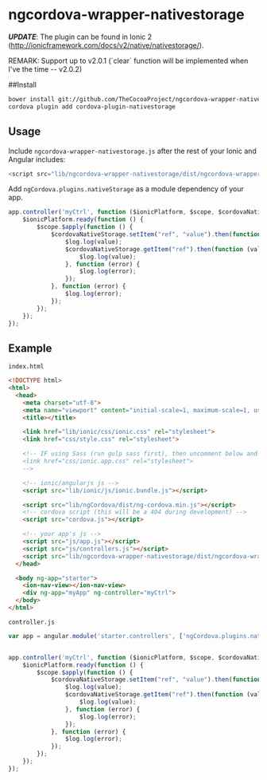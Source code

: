 # ngcordova-wrapper-nativestorage

***UPDATE***: The plugin can be found in Ionic 2 (http://ionicframework.com/docs/v2/native/nativestorage/).

REMARK: Support up to v2.0.1 (´clear´ function will be implemented when I've the time -- v2.0.2)

##Install

```sh
bower install git://github.com/TheCocoaProject/ngcordova-wrapper-nativestorage --save-dev
cordova plugin add cordova-plugin-nativestorage
```
## Usage

Include `ngcordova-wrapper-nativestorage.js` after the rest of your Ionic and Angular includes:

```javascript
<script src="lib/ngcordova-wrapper-nativestorage/dist/ngcordova-wrapper-nativestorage.min.js"></script>
```

Add `ngCordova.plugins.nativeStorage` as a module dependency of your app.
```javascript
app.controller('myCtrl', function ($ionicPlatform, $scope, $cordovaNativeStorage, $log) {
    $ionicPlatform.ready(function () {
        $scope.$apply(function () {
            $cordovaNativeStorage.setItem("ref", "value").then(function (value) {
                $log.log(value);
                $cordovaNativeStorage.getItem("ref").then(function (value) {
                    $log.log(value);
                }, function (error) {
                    $log.log(error);
                });
            }, function (error) {
                $log.log(error);
            });
        });
    });
});
```

## Example

`index.html`
```html 
<!DOCTYPE html>
<html>
  <head>
    <meta charset="utf-8">
    <meta name="viewport" content="initial-scale=1, maximum-scale=1, user-scalable=no, width=device-width">
    <title></title>

    <link href="lib/ionic/css/ionic.css" rel="stylesheet">
    <link href="css/style.css" rel="stylesheet">

    <!-- IF using Sass (run gulp sass first), then uncomment below and remove the CSS includes above
    <link href="css/ionic.app.css" rel="stylesheet">
    -->

    <!-- ionic/angularjs js -->
    <script src="lib/ionic/js/ionic.bundle.js"></script>

    <script src="lib/ngCordova/dist/ng-cordova.min.js"></script>
    <!-- cordova script (this will be a 404 during development) -->
    <script src="cordova.js"></script>

    <!-- your app's js -->
    <script src="js/app.js"></script>
    <script src="js/controllers.js"></script>
    <script src="lib/ngcordova-wrapper-nativestorage/dist/ngcordova-wrapper-nativestorage.min.js"></script>
  </head>

  <body ng-app="starter">
    <ion-nav-view></ion-nav-view>
    <div ng-app="myApp" ng-controller="myCtrl">
  </body>
</html>
```

`controller.js`
```javascript
var app = angular.module('starter.controllers', ['ngCordova.plugins.nativeStorage'])


app.controller('myCtrl', function ($ionicPlatform, $scope, $cordovaNativeStorage, $log) {
    $ionicPlatform.ready(function () {
        $scope.$apply(function () {
            $cordovaNativeStorage.setItem("ref", "value").then(function (value) {
                $log.log(value);
                $cordovaNativeStorage.getItem("ref").then(function (value) {
                    $log.log(value);
                }, function (error) {
                    $log.log(error);
                });
            }, function (error) {
                $log.log(error);
            });
        });
    });
});
```
